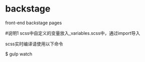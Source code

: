 # backstage
front-end backstage pages

#说明1
scss中自定义的变量放入_variables.scss中，通过import导入

scss实时编译请使用以下命令

$ gulp watch
